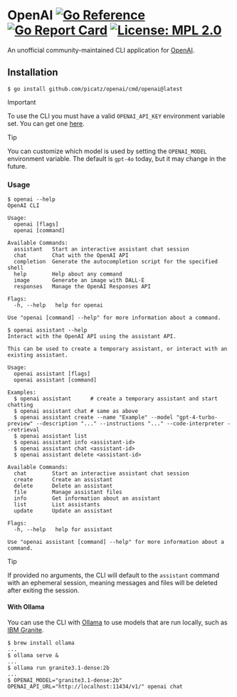 # OpenAI [![Go Reference](https://pkg.go.dev/badge/github.com/picatz/openai.svg)](https://pkg.go.dev/github.com/picatz/openai) [![Go Report Card](https://goreportcard.com/badge/github.com/picatz/openai)](https://goreportcard.com/report/github.com/picatz/openai) [![License: MPL 2.0](https://img.shields.io/badge/License-MPL_2.0-brightgreen.svg)](https://opensource.org/licenses/MPL-2.0) 
 
An unofficial community-maintained CLI application for [OpenAI](https://openai.com/).

## Installation

```console
$ go install github.com/picatz/openai/cmd/openai@latest
```

> [!IMPORTANT] 
> To use the CLI you must have a valid `OPENAI_API_KEY` environment variable set. You can get one [here](https://platform.openai.com/).

> [!TIP]
> You can customize which model is used by setting the `OPENAI_MODEL` environment variable. The default is `gpt-4o` today, but it may change in the future.

### Usage

```console
$ openai --help
OpenAI CLI

Usage:
  openai [flags]
  openai [command]

Available Commands:
  assistant   Start an interactive assistant chat session
  chat        Chat with the OpenAI API
  completion  Generate the autocompletion script for the specified shell
  help        Help about any command
  image       Generate an image with DALL·E
  responses   Manage the OpenAI Responses API

Flags:
  -h, --help   help for openai

Use "openai [command] --help" for more information about a command.
```

```console
$ openai assistant --help
Interact with the OpenAI API using the assistant API.

This can be used to create a temporary assistant, or interact with an existing assistant.

Usage:
  openai assistant [flags]
  openai assistant [command]

Examples:
  $ openai assistant      # create a temporary assistant and start chatting
  $ openai assistant chat # same as above
  $ openai assistant create --name "Example" --model "gpt-4-turbo-preview" --description "..." --instructions "..." --code-interpreter --retrieval
  $ openai assistant list
  $ openai assistant info <assistant-id>
  $ openai assistant chat <assistant-id>
  $ openai assistant delete <assistant-id>

Available Commands:
  chat        Start an interactive assistant chat session
  create      Create an assistant
  delete      Delete an assistant
  file        Manage assistant files
  info        Get information about an assistant
  list        List assistants
  update      Update an assistant

Flags:
  -h, --help   help for assistant

Use "openai assistant [command] --help" for more information about a command.
```

> [!TIP]
>
> If provided no arguments, the CLI will default to the `assistant` command with an ephemeral session,
> meaning messages and files will be deleted after exiting the session.

#### With Ollama

You can use the CLI with [Ollama](https://ollama.com/) to use models that are run locally, such as [IBM Granite](https://ollama.com/library/granite3.1-dense).

```console
$ brew install ollama
...
$ ollama serve &
...
$ ollama run granite3.1-dense:2b
...
$ OPENAI_MODEL="granite3.1-dense:2b" OPENAI_API_URL="http://localhost:11434/v1/" openai chat
```
